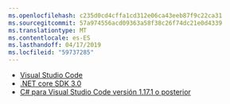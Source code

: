 ```yaml
---
ms.openlocfilehash: c235d0cd4cffa1cd312e06ca43eeb87f9c22ca31
ms.sourcegitcommit: 57a974556acd09363a58f38c26f74dc21e0d4339
ms.translationtype: MT
ms.contentlocale: es-ES
ms.lasthandoff: 04/17/2019
ms.locfileid: "59737285"
---
```

* [Visual Studio Code](https://code.visualstudio.com/)
* [.NET core SDK 3.0](https://dotnet.microsoft.com/download/dotnet-core/3.0)
* [C# para Visual Studio Code versión 1.17.1 o posterior](https://marketplace.visualstudio.com/items?itemName=ms-vscode.csharp)